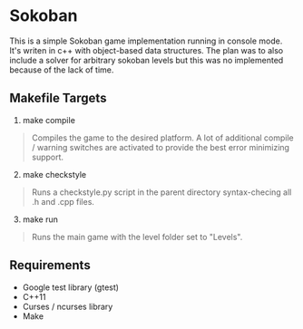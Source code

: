 Sokoban
===================

This is a simple Sokoban game implementation running in console mode.
It's writen in c++ with object-based data structures.
The plan was to also include a solver for arbitrary sokoban levels but this was no implemented because of the lack of time.

Makefile Targets
-------------

 1. make compile
> Compiles the game to the desired platform.
> A lot of additional compile / warning switches are activated to provide the best error minimizing support.

 2. make checkstyle
> Runs a checkstyle.py script in the parent directory syntax-checing all .h and .cpp files.

 3. make run
> Runs the main game with the level folder set to "Levels".

Requirements
-------------

 - Google test library (gtest)
 - C++11
 - Curses / ncurses library
 - Make